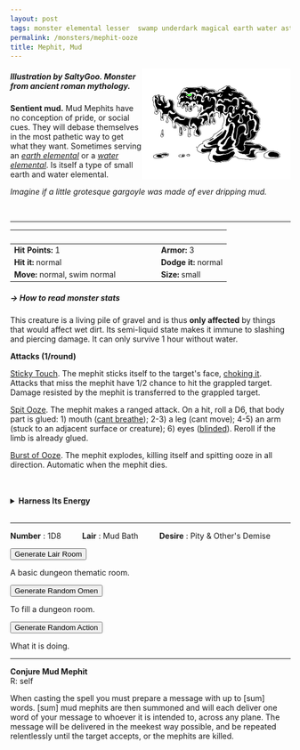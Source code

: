 ```yaml
---
layout: post
tags: monster elemental lesser  swamp underdark magical earth water astral
permalink: /monsters/mephit-ooze
title: Mephit, Mud
---
```


<img align="right" height=200px  src="/images/0004_MudMephit.png"  style="border:0px solid black">

##### Illustration by SaltyGoo. Monster from ancient roman mythology.

**Sentient mud.** Mud Mephits have no conception of pride, or social cues. They will debase themselves in the most pathetic way to get what they want. Sometimes serving an _[earth elemental](/monsters/elemental-earth)_ or a  _[water elemental](/monsters/elemental-water)_. Is itself a type of small earth and water elemental.

_Imagine if a little grotesque gargoyle was made of ever dripping mud._


<br>

---


|  <span style="display: inline-block; width:250px"></span>  |  |
| -------- | --------|
| **Hit Points:** 1 | **Armor:** 3 |
| **Hit it:** normal   | **Dodge it:** normal  |
| **Move:** normal, swim normal  |  **Size:** small | 

##### <span class="tooltip" data-tooltip="Armor = damage reduction · · · Easy/Normal/Hard = roll above 10/15/20 to beat">→ How to read monster stats</span>

This creature is a living pile of gravel and is thus **only affected** by things that would affect wet dirt. Its semi-liquid state makes it immune to slashing and piercing damage. It can only survive 1 hour without water.

**Attacks (1/round)**

<ins>Sticky Touch</ins>. The mephit sticks itself to the target's face, [choking it](/2020/11/09/base-rules/). Attacks that miss the mephit have 1/2 chance to hit the grappled target. Damage resisted by the mephit is transferred to the grappled target.

<ins>Spit Ooze</ins>. The mephit makes a ranged attack. On a hit, roll a D6, that body part is glued: 1) mouth ([cant breathe](/2020/11/09/base-rules/)); 2-3) a leg (cant move); 4-5) an arm (stuck to an adjacent surface or creature); 6) eyes ([blinded](/2020/11/09/base-rules/)). Reroll if the limb is already glued.

<ins>Burst of Ooze</ins>. The mephit explodes, killing itself and spitting ooze in all direction. Automatic when the mephit dies.

<br>

<br>
<details markdown="1">
<summary style="font-weight: bold;">Harness Its Energy</summary>
If you have captured this elemental, you can spend the equivalent of 1 [bag of gold](/2024/06/26/currency/) in a magical laboratory between two adventures to bind it to your soul. If you do so, you ...

- You gain 1 [Doom Point](/list/spell-catastrophe) (roll for Catastrophe); 
- You gain 1 [Spell Die](/spells/) and learn the spell _Conjure Mud Mephit_ (below);
- Roll a D6, you <span class="tooltip" data-tooltip="Permanent mutations take an inventory slot">mutate</span> in the following way :

1. You stink. Creatures who value hygiene will never have a good first impression of you.
1. Your words are replaced by tiny mud mephits that mime them before being snuffed.
1. Your teeth are jelly. No solid food again. 
1. Each time you rest, one thing near you is stolen by a mephit and brought to the plane of ooze.
1. You must spend time and at least a bag of gold on mud baths between adventure.
1. You can change one word from a class ability you have or a spell you know to *Mud*.

If you roll a Catastrophe, the elemental is released and hostile, and you lose the Spell Dice.
</details>

<br>

---

**Number** : 1D8 <span style="display: inline-block; width:30px"></span>
**Lair** : Mud Bath <span style="display: inline-block; width:30px"></span>
**Desire** : Pity & Other's Demise

<button id="room-btn">Generate Lair Room</button>
<p id="RoomResult">A basic dungeon thematic room.</p>

<button id="generate-btn">Generate Random Omen</button>
<p id="RoamResult">To fill a dungeon room.</p>

<button onclick="generateMood()">Generate Random Action</button>
<p id="MoodResult">What it is doing.</p>
<script src="/scripts/generateMood.js"></script>

---

**Conjure Mud Mephit** <br>
R: self 

When casting the spell you must prepare a message with up to [sum] words. [sum] mud mephits are then summoned and will each deliver one word of your message to whoever it is intended to, across any plane. The message will be delivered in the meekest way possible, and be repeated relentlessly until the target accepts, or the mephits are killed.

 <script src="https://code.jquery.com/jquery-3.6.0.min.js"></script>
<script>
      $(document).ready(function() {
        function generateResult(buttonId, resultId, columnRangeStart, columnRangeEnd) {
          $(buttonId).click(function() {
            var searchValue = "0004"; // Change this to the actual value you need

            $.get("/CSV/Monster - Index.csv", function(data) {
              var rows = data.split("\n").slice(1);
              var matchingRows = rows.filter(function(row) {
                var columns = row.split(",");
                return columns[0] === searchValue;
              });

              var selectedRow = matchingRows[Math.floor(Math.random() * matchingRows.length)];
              var selectedCell = selectedRow.split(",")[Math.floor(Math.random() * (columnRangeEnd - columnRangeStart + 1)) + columnRangeStart];

              $(resultId).html(selectedCell); // Use .html() to insert HTML content
            });
          });
        }

        generateResult("#room-btn", "#RoomResult", 38, 43);
        generateResult("#generate-btn", "#RoamResult", 3, 8);
      });
    </script>
